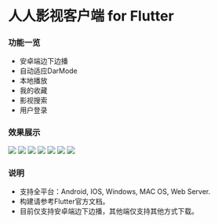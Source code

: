 # 人人影视客户端 for Flutter

### 功能一览

- 安卓端边下边播
- 自动适应DarMode
- 本地播放
- 我的收藏
- 影视搜索
- 用户登录

### 效果展示

![](screenshots/s1.jpg) ![](screenshots/s2.jpg)
![](screenshots/s3.jpg) ![](screenshots/s4.jpg)
![](screenshots/s5.jpg) ![](screenshots/s6.jpg)
![](screenshots/s7.jpg)

### 说明

- 支持全平台：Android, IOS, Windows, MAC OS, Web Server.
- 构建请参考Flutter官方文档。
- 目前仅支持安卓端边下边播，其他端仅支持其他方式下载。